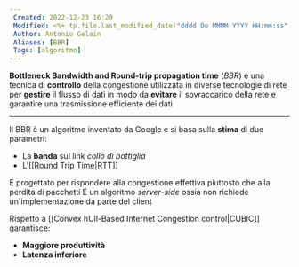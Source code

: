 ```yaml
---
 Created: 2022-12-23 16:29
 Modified: <%+ tp.file.last_modified_date("dddd Do MMMM YYYY HH:mm:ss") %>
 Author: Antonio Gelain
 Aliases: [BBR]
 Tags: [algoritmo]
---
```


**Bottleneck Bandwidth and Round-trip propagation time** (*BBR*) è una tecnica di **controllo** della congestione utilizzata in diverse tecnologie di rete per **gestire** il flusso di dati in modo da **evitare** il sovraccarico della rete e garantire una trasmissione efficiente dei dati

---

Il BBR è un algoritmo inventato da Google e si basa sulla **stima** di due parametri:
- La **banda** sul link *collo di bottiglia*
- L'[[Round Trip Time|RTT]]

É progettato per rispondere alla congestione effettiva piuttosto che alla perdita di pacchetti
É un algoritmo *server-side* ossia non richiede un'implementazione da parte del client

Rispetto a [[Convex hUll-Based Internet Congestion control|CUBIC]] garantisce:
- **Maggiore produttività**
- **Latenza inferiore**
